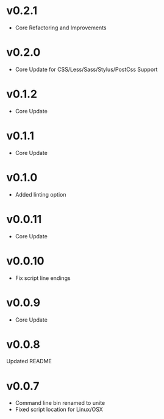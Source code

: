# v0.2.1
* Core Refactoring and Improvements

# v0.2.0
* Core Update for CSS/Less/Sass/Stylus/PostCss Support

# v0.1.2
* Core Update

# v0.1.1
* Core Update

# v0.1.0
* Added linting option

# v0.0.11
* Core Update

# v0.0.10
* Fix script line endings

# v0.0.9
* Core Update

# v0.0.8
Updated README

# v0.0.7

* Command line bin renamed to unite
* Fixed script location for Linux/OSX
